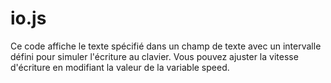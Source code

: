 # io.js
Ce code affiche le texte spécifié dans un champ de texte avec un intervalle défini pour simuler l'écriture au clavier.
Vous pouvez ajuster la vitesse d'écriture en modifiant la valeur de la variable speed.
